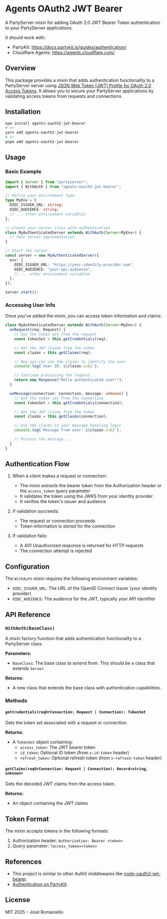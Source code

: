# Agents OAuth2 JWT Bearer

A PartyServer mixin for adding OAuth 2.0 JWT Bearer Token authentication to your PartyServer applications.

It should work with:

- PartyKit: https://docs.partykit.io/guides/authentication/
- Cloudflare Agents: https://agents.cloudflare.com/

## Overview

This package provides a mixin that adds authentication functionality to a PartyServer server using [JSON Web Token (JWT) Profile for OAuth 2.0 Access Tokens](https://datatracker.ietf.org/doc/html/rfc9068). It allows you to secure your PartyServer applications by validating access tokens from requests and connections.

## Installation

```bash
npm install agents-oauth2-jwt-bearer
# or
yarn add agents-oauth2-jwt-bearer
# or
pnpm add agents-oauth2-jwt-bearer
```

## Usage

### Basic Example

```typescript
import { Server } from "partyserver";
import { WithAuth } from "agents-oauth2-jwt-bearer";

// Define your environment type
type MyEnv = {
  OIDC_ISSUER_URL: string;
  OIDC_AUDIENCE: string;
  // ... other environment variables
};

// Create your server class with authentication
class MyAuthenticatedServer extends WithAuth(Server<MyEnv>) {
  // Your server implementation
}

// Start the server
const server = new MyAuthenticatedServer({
  env: {
    OIDC_ISSUER_URL: "https://your-identity-provider.com",
    OIDC_AUDIENCE: "your-api-audience",
    // ... other environment variables
  },
});

server.start();
```

### Accessing User Info

Once you've added the mixin, you can access token information and claims:

```typescript
class MyAuthenticatedServer extends WithAuth(Server<MyEnv>) {
  onRequest(req: Request) {
    // Get the token set from the request
    const tokenSet = this.getCredentials(req);

    // Get the JWT claims from the token
    const claims = this.getClaims(req);

    // Now you can use the claims to identify the user
    console.log(`User ID: ${claims.sub}`);

    // Continue processing the request...
    return new Response("Hello authenticated user!");
  }

  onMessage(connection: Connection, message: unknown) {
    // Get the token set from the connection
    const tokenSet = this.getCredentials(connection);

    // Get the JWT claims from the token
    const claims = this.getClaims(connection);

    // Use the claims in your message handling logic
    console.log(`Message from user: ${claims.sub}`);

    // Process the message...
  }
}
```

## Authentication Flow

1. When a client makes a request or connection:

   - The mixin extracts the bearer token from the Authorization header or the `access_token` query parameter
   - It validates the token using the JWKS from your identity provider
   - It verifies the token's issuer and audience

2. If validation succeeds:

   - The request or connection proceeds
   - Token information is stored for the connection

3. If validation fails:
   - A 401 Unauthorized response is returned for HTTP requests
   - The connection attempt is rejected

## Configuration

The `WithAuth` mixin requires the following environment variables:

- `OIDC_ISSUER_URL`: The URL of the OpenID Connect issuer (your identity provider)
- `OIDC_AUDIENCE`: The audience for the JWT, typically your API identifier

## API Reference

### `WithAuth(BaseClass)`

A mixin factory function that adds authentication functionality to a PartyServer class.

**Parameters:**

- `BaseClass`: The base class to extend from. This should be a class that extends `Server`.

**Returns:**

- A new class that extends the base class with authentication capabilities.

### Methods

#### `getCredentials(reqOrConnection: Request | Connection): TokenSet`

Gets the token set associated with a request or connection.

**Returns:**

- A `TokenSet` object containing:
  - `access_token`: The JWT bearer token
  - `id_token`: Optional ID token (from `x-id-token` header)
  - `refresh_token`: Optional refresh token (from `x-refresh-token` header)

#### `getClaims(reqOrConnection: Request | Connection): Record<string, unknown>`

Gets the decoded JWT claims from the access token.

**Returns:**

- An object containing the JWT claims

## Token Format

The mixin accepts tokens in the following formats:

1. Authorization header: `Authorization: Bearer <token>`
2. Query parameter: `?access_token=<token>`

## References

- This project is similar to other Auth0 middlewares like [node-oauth2-jwt-bearer](https://github.com/auth0/node-oauth2-jwt-bearer).
- [Authentication on PartyKit](https://docs.partykit.io/guides/authentication/).

## License

MIT 2025 - José Romaniello
